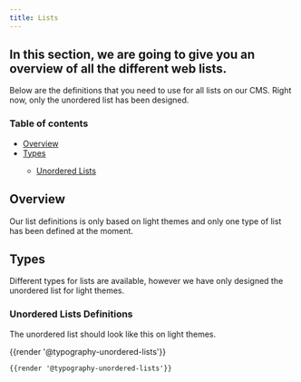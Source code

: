 ```yaml
---
title: Lists
---
```


## In this section, we are going to give you an overview of all the different web lists.

Below are the definitions that you need to use for all lists on our CMS. Right now, only the unordered list has been designed.

### Table of contents
<div class="row">    
    <div class="col-md-6">  
      <ul class="document__unordered-list">    
        <li class="document__unordered-list-item"> <a class="msds-link" href="#overview">Overview</a></li>
        <li class="document__unordered-list-item"> <a class="msds-link" href="#types">Types</a></li>
        <ul class="document__unordered-list">
          <li class="document__unordered-list-item">
            <a class="msds-link" href="#unordered-lists-definitions">Unordered Lists</a>
          </li>         
        </ul>
      </ul>     
    </div>
</div>

## Overview 
Our list definitions is only based on light themes and only one type of list has been defined at the moment.

## Types 
Different types for lists are available, however we have only designed the unordered list for light themes.

### Unordered Lists Definitions
The unordered list should look like this on light themes. 

<div class="element-preview">
  <div class="element-preview__inner">{{render '@typography-unordered-lists'}}</div>
</div>

```html
{{render '@typography-unordered-lists'}}
```
